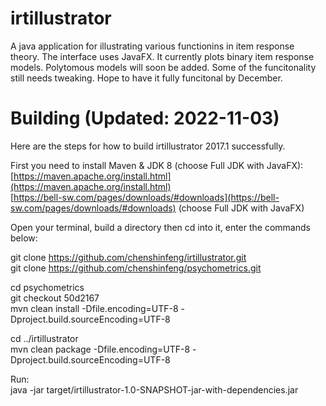 # irtillustrator

A java application for illustrating various functionins in item response theory. The interface uses JavaFX. It currently plots binary item response models. Polytomous models will soon be added. Some of the funcitonality still needs tweaking. Hope to have it fully funcitonal by December.  

Building (Updated: 2022-11-03)
========  
Here are the steps for how to build irtillustrator 2017.1 successfully.  

First you need to install Maven & JDK 8 (choose Full JDK with JavaFX):  
[https://maven.apache.org/install.html](https://maven.apache.org/install.html)  
[https://bell-sw.com/pages/downloads/#downloads](https://bell-sw.com/pages/downloads/#downloads) (choose Full JDK with JavaFX)

Open your terminal, build a directory then cd into it, enter the commands below:

git clone https://github.com/chenshinfeng/irtillustrator.git  
git clone https://github.com/chenshinfeng/psychometrics.git

cd psychometrics  
git checkout 50d2167  
mvn clean install -Dfile.encoding=UTF-8 -Dproject.build.sourceEncoding=UTF-8

cd ../irtillustrator  
mvn clean package -Dfile.encoding=UTF-8 -Dproject.build.sourceEncoding=UTF-8

Run:  
java -jar target/irtillustrator-1.0-SNAPSHOT-jar-with-dependencies.jar
